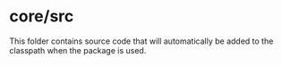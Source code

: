# core/src

This folder contains source code that will automatically be added to the classpath when
the package is used.
